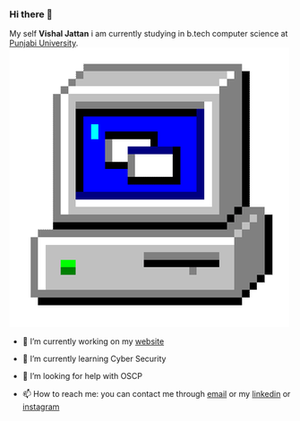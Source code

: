 ### Hi there 👋

My self **Vishal Jattan** i am currently studying in b.tech computer science at [Punjabi University](https://punjabiuniversity.ac.in/). ![computer](https://raw.githubusercontent.com/deut-erium/deut-erium/master/assets/computer.gif)



- 🔭 I’m currently working on my [website](vishaljattan.github.io)
                                                          
- 🌱 I’m currently learning Cyber Security 

- 🤔 I’m looking for help with OSCP

- 📫 How to reach me: you can contact me through [email](mailto:vishaljattan007@gmail.com) or my [linkedin](https://www.linkedin.com/in/vishal-jattan-111210211) or [instagram](https://instagram.com/vishal_jattan_/) 
